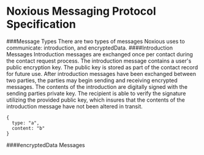 Noxious Messaging Protocol Specification
==================================
###Message Types
There are two types of messages Noxious uses to communicate: introduction, and
encryptedData.
####Introduction Messages
Introduction messages are exchanged once per contact during the contact request
process.  The introduction message contains a user's public encryption key.  The
public key is stored as part of the contact record for future use.  After
introduction messages have been exchanged between two parties, the parties may
begin sending and receiving encrypted messages.  The contents of the introduction
are digitally signed with the sending parties private key.  The recipient is able
to verify the signature utilizing the provided public key, which insures that the
contents of the introduction message have not been altered in transit.
```
{
  type: "a",
  content: "b"
}
```



####encryptedData Messages
